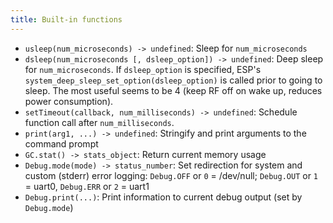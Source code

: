 ```yaml
---
title: Built-in functions
---
```


- `usleep(num_microseconds) -> undefined`: Sleep for `num_microseconds`
- `dsleep(num_microseconds [, dsleep_option]) -> undefined`: Deep sleep for
  `num_microseconds`. If `dsleep_option` is specified, ESP's
  `system_deep_sleep_set_option(dsleep_option)` is called prior to going to
  sleep. The most useful seems to be 4 (keep RF off on wake up, reduces power
  consumption).
- `setTimeout(callback, num_milliseconds) -> undefined`: Schedule function call
  after `num_milliseconds`.
- `print(arg1, ...) -> undefined`: Stringify and print arguments to the command
  prompt
- `GC.stat() -> stats_object`: Return current memory usage
- `Debug.mode(mode) -> status_number`: Set redirection for system and custom
  (stderr) error logging: `Debug.OFF` or `0` = /dev/null; `Debug.OUT` or `1` =
  uart0, `Debug.ERR` or `2` = uart1
- `Debug.print(...)`: Print information to current debug output (set by
  `Debug.mode`)

